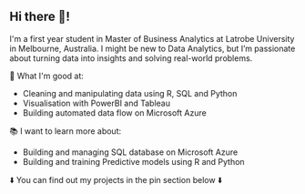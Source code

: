 ## Hi there 👋!

I'm a first year student in Master of Business Analytics at Latrobe University in Melbourne, Australia. I might be new to Data Analytics, but I’m passionate about turning data into insights and solving real-world problems.

💪 What I'm good at:
  - Cleaning and manipulating data using R, SQL and Python
  - Visualisation with PowerBI and Tableau
  - Building automated data flow on Microsoft Azure

📚 I want to learn more about:
 - Building and managing SQL database on Microsoft Azure
 - Building and training Predictive models using R and Python

⬇️ You can find out my projects in the pin section below ⬇️
